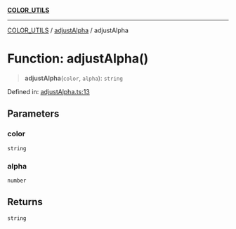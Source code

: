[**COLOR_UTILS**](../../README.md)

***

[COLOR_UTILS](../../README.md) / [adjustAlpha](../README.md) / adjustAlpha

# Function: adjustAlpha()

> **adjustAlpha**(`color`, `alpha`): `string`

Defined in: [adjustAlpha.ts:13](https://github.com/dailker/everyutil/blob/2c6c8c707de5d4a5d228d272d2d21855929838e2/src/color/adjustAlpha.ts#L13)

## Parameters

### color

`string`

### alpha

`number`

## Returns

`string`
